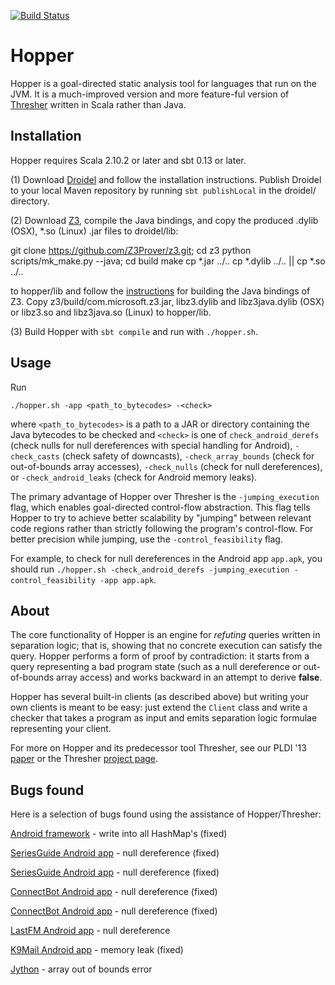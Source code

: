 [![Build Status](https://travis-ci.org/cuplv/hopper.svg?branch=master)](https://travis-ci.org/cuplv/hopper)

Hopper
======

Hopper is a goal-directed static analysis tool for languages that run on the JVM. It is a much-improved version and more feature-ful version of [Thresher](https://github.com/cuplv/thresher) written in Scala rather than Java.

Installation
------------
Hopper requires Scala 2.10.2 or later and sbt 0.13 or later.

(1) Download [Droidel](https://github.com/cuplv/droidel) and follow the installation instructions. Publish Droidel to your local Maven repository by running `sbt publishLocal` in the droidel/ directory.   

(2) Download [Z3](https://github.com/Z3Prover/z3), compile the Java bindings, and copy the produced .dylib (OSX), *.so (Linux) .jar files to droidel/lib:

  git clone https://github.com/Z3Prover/z3.git; cd z3
  python scripts/mk_make.py --java; cd build
  make
  cp *.jar ../..
  cp *.dylib ../.. || cp *.so ../..

to hopper/lib and follow the [instructions](http://leodemoura.github.io/blog/2012/12/10/z3-for-java.html) for building the Java bindings of Z3. Copy z3/build/com.microsoft.z3.jar, libz3.dylib and libz3java.dylib (OSX) or libz3.so and libz3java.so (Linux) to hopper/lib.

(3) Build Hopper with `sbt compile` and run with `./hopper.sh`.

Usage
-----
Run 

    ./hopper.sh -app <path_to_bytecodes> -<check>

where `<path_to_bytecodes>` is a path to a JAR or directory containing the Java bytecodes to be checked and `<check>` is one of `check_android_derefs` (check nulls for null dereferences with special handling for Android), `-check_casts` (check safety of downcasts), `-check_array_bounds` (check for out-of-bounds array accesses), `-check_nulls` (check for null dereferences), or `-check_android_leaks` (check for Android memory leaks).

The primary advantage of Hopper over Thresher is the `-jumping_execution` flag, which enables goal-directed control-flow abstraction. This flag tells Hopper to try to achieve better scalability by "jumping" between relevant code regions rather than strictly following the program's control-flow. For better precision while jumping, use the `-control_feasibility` flag.

For example, to check for null dereferences in the Android app `app.apk`, you should run `./hopper.sh -check_android_derefs -jumping_execution -control_feasibility -app app.apk`. 

About
-----
The core functionality of Hopper is an engine for *refuting* queries written in separation logic; that is, showing that no concrete execution can satisfy the query. Hopper performs a form of proof by contradiction: it starts from a query representing a bad program state (such as a null dereference or out-of-bounds array access) and works backward in an attempt to derive **false**. 

Hopper has several built-in clients (as described above) but writing your own clients is meant to be easy: just extend the `Client` class and write a checker that takes a program as input and emits separation logic formulae representing your client.

For more on Hopper and its predecessor tool Thresher, see our PLDI '13 [paper](https://www.cs.colorado.edu/~sabl4745/papers/pldi13-thresher.pdf) or the Thresher [project page](http://pl.cs.colorado.edu/projects/thresher/).

Bugs found
----------
Here is a selection of bugs found using the assistance of Hopper/Thresher:

[Android framework](https://code.google.com/p/android/issues/detail?id=48055) - write into all HashMap's (fixed)

[SeriesGuide Android app](https://github.com/UweTrottmann/SeriesGuide/pull/449) - null dereference (fixed)

[SeriesGuide Android app](https://github.com/UweTrottmann/SeriesGuide/pull/450) - null dereference (fixed)

[ConnectBot Android app](https://github.com/connectbot/connectbot/pull/60) - null dereference (fixed)

[ConnectBot Android app](https://github.com/connectbot/connectbot/pull/61) - null dereference (fixed)

[LastFM Android app](https://github.com/lastfm/lastfm-android/pull/5) - null dereference

[K9Mail Android app](https://groups.google.com/forum/?fromgroups=#!topic/k-9-mail/JhoXL2c4UfU) - memory leak (fixed)

[Jython](https://bitbucket.org/jython/jython/pull-request/52/fixing-potential-array-index-out-of-bounds) - array out of bounds error

